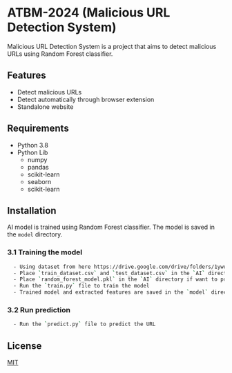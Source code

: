 
# ATBM-2024 (Malicious URL Detection System)

Malicious URL Detection System is a project that aims to detect malicious URLs using Random Forest classifier. 

## Features

- Detect malicious URLs
- Detect automatically through browser extension
- Standalone website


## Requirements

- Python 3.8
- Python Lib
  - numpy
  - pandas
  - scikit-learn
  - seaborn
  - scikit-learn


## Installation

AI model is trained using Random Forest classifier. The model is saved in the `model` directory. 

### 3.1 Training the model
```bash
  - Using dataset from here https://drive.google.com/drive/folders/1ywue-dudvxzqqiepTJQwXplMctk_TB7x?usp=sharing
  - Place `train_dataset.csv` and `test_dataset.csv` in the `AI` directory if want to train
  - Place `random_forest_model.pkl` in the `AI` directory if want to predict (pre-trained model)
  - Run the `train.py` file to train the model
  - Trained model and extracted features are saved in the `model` directory
```

### 3.2 Run prediction
```bash
  - Run the `predict.py` file to predict the URL
```


## License

[MIT](https://choosealicense.com/licenses/mit/)

